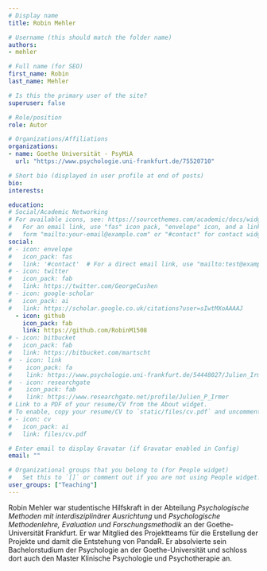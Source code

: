 ```yaml
---
# Display name
title: Robin Mehler

# Username (this should match the folder name)
authors:
- mehler

# Full name (for SEO)
first_name: Robin
last_name: Mehler

# Is this the primary user of the site?
superuser: false

# Role/position
role: Autor

# Organizations/Affiliations
organizations:
- name: Goethe Universität - PsyMiA
  url: "https://www.psychologie.uni-frankfurt.de/75520710"

# Short bio (displayed in user profile at end of posts)
bio:
interests:

education:
# Social/Academic Networking
# For available icons, see: https://sourcethemes.com/academic/docs/widgets/#icons
#   For an email link, use "fas" icon pack, "envelope" icon, and a link in the
#   form "mailto:your-email@example.com" or "#contact" for contact widget.
social:
# - icon: envelope
#   icon_pack: fas
#   link: '#contact'  # For a direct email link, use "mailto:test@example.org".
# - icon: twitter
#   icon_pack: fab
#   link: https://twitter.com/GeorgeCushen
# - icon: google-scholar
#   icon_pack: ai
#   link: https://scholar.google.co.uk/citations?user=sIwtMXoAAAAJ
  - icon: github
    icon_pack: fab
    link: https://github.com/RobinM1508
# - icon: bitbucket
#   icon_pack: fab
#   link: https://bitbucket.com/martscht
#  - icon: link
#    icon_pack: fa
#    link: https://www.psychologie.uni-frankfurt.de/54448027/Julien_Irmer
#  - icon: researchgate
#    icon_pack: fab
#    link: https://www.researchgate.net/profile/Julien_P_Irmer
# Link to a PDF of your resume/CV from the About widget.
# To enable, copy your resume/CV to `static/files/cv.pdf` and uncomment the lines below.
# - icon: cv
#   icon_pack: ai
#   link: files/cv.pdf

# Enter email to display Gravatar (if Gravatar enabled in Config)
email: ""

# Organizational groups that you belong to (for People widget)
#   Set this to `[]` or comment out if you are not using People widget.
user_groups: ["Teaching"]
---
```


Robin Mehler war studentische Hilfskraft in der Abteilung *Psychologische Methoden mit interdisziplinärer Ausrichtung* und *Psychologische Methodenlehre, Evaluation und Forschungsmethodik* an der Goethe-Universität Frankfurt. Er war Mitglied des Projektteams für die Erstellung der Projekte und damit die Entstehung von PandaR. Er absolvierte sein Bachelorstudium der Psychologie an der Goethe-Universität und schloss dort auch den Master Klinische Psychologie und Psychotherapie an.
